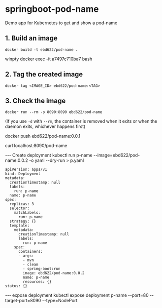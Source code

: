 # springboot-pod-name
Demo app for Kubernetes to get and show a pod-name

## 1. Build an image
```
docker build -t ebd622/pod-name .
```

winpty docker exec -it a7497c710ba7 bash

## 2. Tag the created image
```
docker tag <IMAGE_ID> ebd622/pod-name:<TAG>
```

## 3. Check the image
```
docker run --rm -p 8090:8090 ebd622/pod-name
```
(If you use `-d` with `--rm`, the container is removed when it exits or when the daemon exits, whichever happens first)

docker push ebd622/pod-name:0.0.1



curl localhost:8090/pod-name


--- Create deployment
kubectl run p-name --image=ebd622/pod-name:0.0.2 -o yaml --dry-run > p.yaml

```
apiVersion: apps/v1
kind: Deployment
metadata:
  creationTimestamp: null
  labels:
    run: p-name
  name: p-name
spec:
  replicas: 3
  selector:
    matchLabels:
      run: p-name
  strategy: {}
  template:
    metadata:
      creationTimestamp: null
      labels:
        run: p-name
    spec:
      containers:
      - args:
        - mvn
        - clean
        - spring-boot:run
        image: ebd622/pod-name:0.0.2
        name: p-name
        resources: {}
status: {}
```

--- expose deployment
kubectl expose deployment p-name --port=80 --target-port=8090 --type=NodePort
